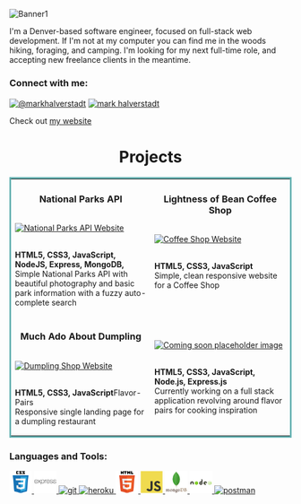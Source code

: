 
![Banner1](https://user-images.githubusercontent.com/102763323/186513671-ae158591-1629-4c0b-9e73-39fdcb35579e.jpg)

I'm a Denver-based software engineer, focused on full-stack web development. If I'm not at my computer you can find me in the woods hiking, foraging, and camping. I'm looking for my next full-time role, and accepting new freelance clients in the meantime.

<h3 align="left">Connect with me:</h3>
<p align="left">
<a href="https://twitter.com/@markhalverstadt" target="blank"><img align="center" src="https://raw.githubusercontent.com/rahuldkjain/github-profile-readme-generator/master/src/images/icons/Social/twitter.svg" alt="@markhalverstadt" height="30" width="40" /></a>
<a href="https://linkedin.com/in/mark halverstadt" target="blank"><img align="center" src="https://raw.githubusercontent.com/rahuldkjain/github-profile-readme-generator/master/src/images/icons/Social/linked-in-alt.svg" alt="mark halverstadt" height="30" width="40" /></a>
  
Check out [my website](https://markhalverstadt.netlify.app/) 
</p>



<h1 align="center">Projects</h1>
<table bordercolor="#66b2b2">
  
  <tr>
    <td width="50%" valign="top">
      <h3 align="center">National Parks API</h3>
       <br />
       <a target="_blank" href="https://national-parks-api-v2.herokuapp.com/">
        <img src="https://user-images.githubusercontent.com/102763323/186736885-293e40d0-a125-4f03-a94a-65c454cb3f03.jpg"
 width="100%" alt="National Parks API Website"/>
       </a>
       <br />
       <br />
       <p><strong>HTML5, CSS3, JavaScript, NodeJS, Express, MongoDB,</strong><br />Simple National Parks API with beautiful photography and basic park information with a fuzzy auto-complete search</p>
    </td>
    <td width="50%" valign="top">
      <h3 align="center">Lightness of Bean Coffee Shop</h3>
      <br />
      <a target="_blank" href="https://lightness-of-bean.netlify.app/">
        <img src="https://user-images.githubusercontent.com/102763323/186736996-44033f37-bc65-41cb-9f72-d26e522ab783.jpg"
 width="100%"  alt="Coffee Shop Website"/>
      </a>
      <br />
      <br />
      <p><strong>HTML5, CSS3, JavaScript</strong><br />Simple, clean responsive website for a Coffee Shop</p>
    </td>
  </tr>
  
  <tr>
    <td width="50%" valign="top">
      <h3 align="center">Much Ado About Dumpling</h3>
      <br />
      <a target="_blank" href="https://about-dumpling.netlify.app/">
        <img src="https://user-images.githubusercontent.com/102763323/186737143-fb2928d9-5bd5-4790-9c0a-97c7dc63cf39.jpg"
 width="100%" alt="Dumpling Shop Website"/>
      </a>
      <br />
      <br />
      <p><strong>HTML5, CSS3, JavaScript</strong>Flavor-Pairs<br />Responsive single landing page for a dumpling restaurant</p>
    </td>
    <td width="50%" valign="top">
      <h3 align="center"></h3>
      <br />
      <a target="_blank" href="#">
        <img src="https://user-images.githubusercontent.com/101761079/179855859-c0647bdb-7d54-4e62-91eb-b1a09fc0ad0a.jpg" width="100%" alt="Coming soon placeholder image"/>
      </a>
      <br />
      <br />
      <p><strong>HTML5, CSS3, JavaScript, Node.js, Express.js</strong><br />Currently working on a full stack application revolving around flavor pairs for cooking inspiration</p>
    </td>
  </tr>
</table>

<h3 align="left">Languages and Tools:</h3>
<p align="left"> <a href="https://www.w3schools.com/css/" target="_blank" rel="noreferrer"> <img src="https://raw.githubusercontent.com/devicons/devicon/master/icons/css3/css3-original-wordmark.svg" alt="css3" width="40" height="40"/> </a> <a href="https://expressjs.com" target="_blank" rel="noreferrer"> <img src="https://raw.githubusercontent.com/devicons/devicon/master/icons/express/express-original-wordmark.svg" alt="express" width="40" height="40"/> </a> <a href="https://git-scm.com/" target="_blank" rel="noreferrer"> <img src="https://www.vectorlogo.zone/logos/git-scm/git-scm-icon.svg" alt="git" width="40" height="40"/> </a> <a href="https://heroku.com" target="_blank" rel="noreferrer"> <img src="https://www.vectorlogo.zone/logos/heroku/heroku-icon.svg" alt="heroku" width="40" height="40"/> </a> <a href="https://www.w3.org/html/" target="_blank" rel="noreferrer"> <img src="https://raw.githubusercontent.com/devicons/devicon/master/icons/html5/html5-original-wordmark.svg" alt="html5" width="40" height="40"/> </a> <a href="https://developer.mozilla.org/en-US/docs/Web/JavaScript" target="_blank" rel="noreferrer"> <img src="https://raw.githubusercontent.com/devicons/devicon/master/icons/javascript/javascript-original.svg" alt="javascript" width="40" height="40"/> </a> <a href="https://www.mongodb.com/" target="_blank" rel="noreferrer"> <img src="https://raw.githubusercontent.com/devicons/devicon/master/icons/mongodb/mongodb-original-wordmark.svg" alt="mongodb" width="40" height="40"/> </a> <a href="https://nodejs.org" target="_blank" rel="noreferrer"> <img src="https://raw.githubusercontent.com/devicons/devicon/master/icons/nodejs/nodejs-original-wordmark.svg" alt="nodejs" width="40" height="40"/> </a> <a href="https://postman.com" target="_blank" rel="noreferrer"> <img src="https://www.vectorlogo.zone/logos/getpostman/getpostman-icon.svg" alt="postman" width="40" height="40"/> </a> </p>

